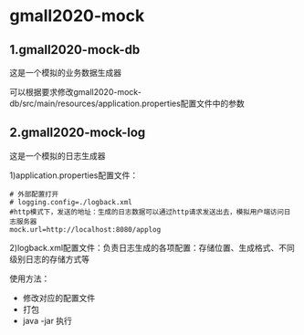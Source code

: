 # gmall2020-mock

## 1.gmall2020-mock-db

这是一个模拟的业务数据生成器

可以根据要求修改gmall2020-mock-db/src/main/resources/application.properties配置文件中的参数


## 2.gmall2020-mock-log

这是一个模拟的日志生成器

1)application.properties配置文件：

```
# 外部配置打开
# logging.config=./logback.xml
#http模式下，发送的地址：生成的日志数据可以通过http请求发送出去，模拟用户端访问日志服务器
mock.url=http://localhost:8080/applog
```

2)logback.xml配置文件：负责日志生成的各项配置：存储位置、生成格式、不同级别日志的存储方式等

使用方法：
- 修改对应的配置文件
- 打包
- java -jar 执行

